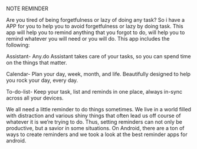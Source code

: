 NOTE REMINDER

Are you tired of being forgetfulness or lazy of doing any task? So i have a APP for you to help you to avoid forgetfulness or lazy by doing task.
This app will help you to remind anything that you forgot to do, will help you to remind whatever you will need or you will do. This app includes the following:

Assistant- Any.do Assistant takes care of your tasks, so you can spend time on the things that matter.

Calendar- Plan your day, week, month, and life.  Beautifully designed to help you rock your day, every day.

To-do-list- Keep your task, list and reminds in one place, always in-sync across all your devices.

We all need a little reminder to do things sometimes. We live in a world filled with distraction and various shiny things that often lead us off course of whatever it is we’re trying to do. Thus, setting reminders can not only be productive, but a savior in some situations. On Android, there are a ton of ways to create reminders and we took a look at the best reminder apps for android. 
